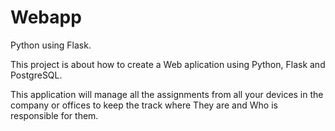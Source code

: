 # Webapp
Python using Flask.

This project is about how to create a Web aplication using Python, Flask and PostgreSQL.

This application will manage all the assignments from all your devices in the company or offices to keep the track where They are and Who is responsible for them.
